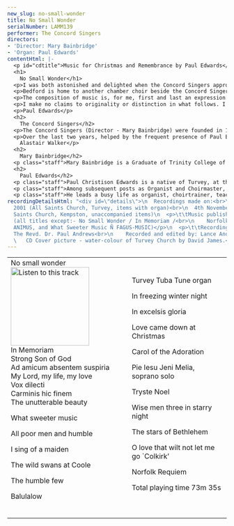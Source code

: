 ```yaml
---
new_slug: no-small-wonder
title: No Small Wonder
serialNumber: LAMM139
performer: The Concord Singers
directors:
- 'Director: Mary Bainbridge'
- 'Organ: Paul Edwards'
contentHtml: |-
  <p id="cdtitle">Music for Christmas and Remembrance by Paul Edwards</p>
  <h1>
    No Small Wonder</h1>
  <p>I was both astonished and delighted when the Concord Singers approached me with the proposal that they should make a CD of my music. Now that this has come to pass, I feel also a great sense of privilege, for there are many composers whose music I admire much more than my own who have not been so fortunate as to have an entire recording devoted to their compositions. My warmest thanks go to all members of Concord for the considerable amount of time and care they have put in to this project.</p>
  <p>Bedford is home to another chamber choir beside the Concord Singers: this is Cantamus, in which I sing second bass and which I have occasionally had the pleasure of conducting. As will become apparent from the notes which follow, Cantamus has played a very important part in my choral music, and its founder (and conductor for at least the first twelve years), Paul Andrews (who is now an Anglican priest) was kind enough to act as producer during the Concord recording sessions.</p>
  <p>The composition of music is, for me, first and last an expression of emotion. It does not matter particularly if the emotions felt by the listener (or the performer) are not the same as those which gave rise to the music’s creation : the main thing which matters is that the music moves those who hear and those who sing or play, and expresses feelings which cannot be expressed otherwise. I believe that music without human or spiritual feeling has no point whatsoever. However, it has to be said that often the most moving music of all is that which is understated and restrained, rather than melodramatic, sprawling or histrionic.</p>
  <p>I make no claims to originality or distinction in what follows. I have only ever written music when I have had an inner compulsion to do so, and (in Holst’s immortal words) the not writing of it would have become a positive nuisance to me! All I can say is that I mean it and feel it with every fibre of myself, and if it says something to the listener and performer then the labours of composition will not have been in vain.</p>
  <p>Paul Edwards</p>
  <h2>
    The Concord Singers</h2>
  <p>The Concord Singers (Director - Mary Bainbridge) were founded in 1979 by Mary, and have a large and varied repertory of sacred and secular works, both accompanied and unaccompanied. They have always sung unconducted, led from within by their director. The group started as an octet composed of staff and students of Bedford College of Higher Education where Mary was a Lecturer in Singing and Pianoforte. At first, the repertoire was a mixture of church music, madrigals, folk-songs and a variety of music arranged for them by Vic Bainbridge, who was Principal Lecturer in Music at the College. As the years went by, however, encouraged by Mary’s enthusiasm and expertise, the group’s numbers increased, its repertoire widened to include many kinds of music from the last five centuries, and it has performed in a variety of venues in Bedfordshire and beyond.</p>
  <p>Over the last two years, helped by the frequent presence of Paul Edwards and his infectious pleasure at hearing his music performed (often for the first time) Concord has developed a great liking and admiration for it, culminating in the preparation for and the recording of this CD which covers a representative range of his accompanied and unaccompanied pieces for Christmas and Remembrance. This has given the Singers an additional focus to their work; and it is hoped that the CD will enable a wider audience to share the results of the collaboration.<br>
    Alastair Walker</p>
  <h2>
    Mary Bainbridge</h2>
  <p class="staff">Mary Bainbridge is a Graduate of Trinity College of Music, London. She spent a number of years as a professional chorister at St. Mark’s Church, North Audley Street and St. Martin’s-in-the-Fields in London. At Trinity College, she studied singing with Gwendolyn Hanson and, later, with Henry Cummings, Head of Faculty of Singing at the Royal Academy of Music. She obtained her Fellowship in Solo Singing in 1970. Despite a busy career in school music teaching, she has always reserved time to pursue her love of singing, both as a teacher and a performer.</p>
  <h2>
    Paul Edwards</h2>
  <p class="staff">Paul Christison Edwards is a native of Turvey, at the north-west edge of Bedfordshire. At the age of nine, he went to St. Paul’s Cathedral as a Chorister, where he sang over four and a half years, later spending a similar span of time as a Lay Clerk in the Choir of Peterborough Cathedral.</p>
  <p class="staff">Among subsequent posts as Organist and Choirmaster, Paul has worked at Weston Favell (Northampton) (1987-1992), St. Paul’s Bedford (1992-1999) and now All Saints, Kempston. In 1980, he gained the Diploma of A.R.C.O., with the Sowerbutts and Durrant Prizes for paperwork, and the L.R.S.M. in Music Theory (1991), followed by the L.T.C.L. for composition in 1992.</p>
  <p class="staff">He leads a busy life as organist, choirtrainer, teacher of piano and theory, accompanist, and choral singer. He has been an Examiner for the Royal School of Church Music Dean’s and Bishop’s Awards in the Diocese of Peterborough since 1994, and has made a series of recordings of the historic church organs of North Bedfordshire over the past five years or so (produced by Lammas Records). Another recent project has been the transcribing and editing of six volumes of 18th Century English Organ Music, now published by ANIMUS. He has now passed the 400 mark in the list of “Op.Nos.”, albeit that these are mainly short works. His output is mainly church music (including around 150 hymn-tunes); but in addition to the anthems, services, and carols, he has composed many songs for voice and piano, organ voluntaries, and small piano pieces.</p>
recordingDetailsHtml: "<div id=\"details\">\n  Recordings made on:<br>\n  7th May
  2001 (All Saints Church, Turvey, items with organ)<br>\n  4th November 2001 (All
  Saints Church, Kempston, unaccompanied items)\n  <p>\t\tMusic published by OECUMUSE
  (all titles except:- No Small Wonder / In Memoriam /<br>\n    Norfolk Requiem -
  ANIMUS, and What Sweeter Music Ñ FAGUS-MUSIC)</p>\n  <p>\t\tRecording sessions producer:
  The Revd. Dr. Paul Andrews<br>\n    Recorded and edited by: Lance Andrews<br>\n
  \   CD Cover picture - water-colour of Turvey Church by David James.</p>\n</div>"
---
```


<table class="tracktable">
  <tbody>
    <tr>
      <td class="column1">
        No small wonder<a href="cliplinks/nosmall.ram"><img alt="Listen to this track" src="/web/20131207002743im_/http://www.lammas.co.uk/images/listen.gif" width="180"></a><br>
        In Memoriam<br>
        Strong Son of God<br>
        Ad amicum absentem suspiria<br>
        My Lord, my life, my love<br>
        Vox dilecti<br>
        Carminis hic finem<br>
        The unutterable beauty
        <p>What sweeter music</p>
        <p>All poor men and humble</p>
        <p>I sing of a maiden</p>
        <p>The wild swans at Coole</p>
        <p>The humble few</p>
        <p>Balulalow<br>
           </p>
      </td>
      <td class="column2">
        Turvey Tuba Tune organ
        <p>In freezing winter night</p>
        <p>In excelsis gloria</p>
        <p>Love came down at Christmas</p>
        <p>Carol of the Adoration</p>
        <p>Pie Iesu Jeni Melia, soprano solo</p>
        <p>Tryste Noel</p>
        <p>Wise men three in starry night</p>
        <p>The stars of Bethlehem</p>
        <p>O love that wilt not let me go `Colkirk’</p>
        <p>Norfolk Requiem</p>
        <p>						<span id="playingtime">Total playing time 73m 35s</span></p>
      </td>
    </tr>
  </tbody>
</table>
